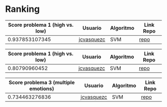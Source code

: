 # Ranking
| Score problema 1 (high vs. low)| Usuario |	Algoritmo | Link Repo |
| - | - | - | - |
| 0.937853107345 | [jcvasquezc](https://github.com/jcvasquezc) | SVM | [repo](https://github.com/jcvasquezc/colomb-ia-supervised-emoDB/emoDB_solucion.ipynb) |


| Score problema 1 (high vs. low)| Usuario |	Algoritmo | Link Repo |
| - | - | - | - |
| 0.80790960452 | [jcvasquezc](https://github.com/jcvasquezc) | SVM | [repo](https://github.com/jcvasquezc/colomb-ia-supervised-emoDB/emoDB_solucion.ipynb) |



| Score problema 3 (multiple emotions)| Usuario |	Algoritmo | Link Repo |
| - | - | - | - |
| 0.734463276836 | [jcvasquezc](https://github.com/jcvasquezc) | SVM | [repo](https://github.com/jcvasquezc/colomb-ia-supervised-emoDB/emoDB_solucion.ipynb) |


